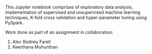 This Jupyter notebook comprises of exploratory data analysis, implementation of supervised and unsupervised machine learning techniques, K-fold cross validation and hyper-parameter tuning using PySpark.

Work done as part of an assignment in collaboration:
1. Alec Rodney Farell
2. Keerthana Muhunthan
